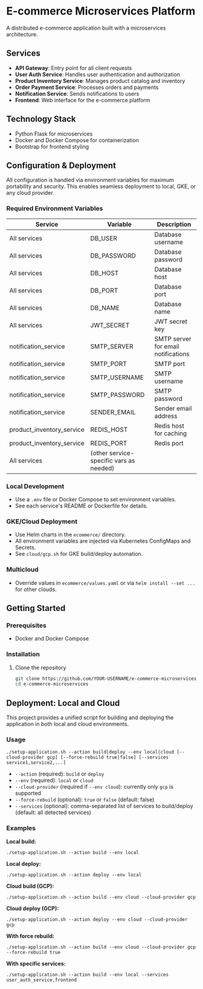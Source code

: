 # E-commerce Microservices Platform

A distributed e-commerce application built with a microservices architecture.

## Services

- **API Gateway**: Entry point for all client requests
- **User Auth Service**: Handles user authentication and authorization
- **Product Inventory Service**: Manages product catalog and inventory
- **Order Payment Service**: Processes orders and payments
- **Notification Service**: Sends notifications to users
- **Frontend**: Web interface for the e-commerce platform

## Technology Stack

- Python Flask for microservices
- Docker and Docker Compose for containerization
- Bootstrap for frontend styling

## Configuration & Deployment

All configuration is handled via environment variables for maximum portability and security. This enables seamless deployment to local, GKE, or any cloud provider.

### Required Environment Variables

| Service                  | Variable         | Description                                 |
|--------------------------|------------------|---------------------------------------------|
| All services             | DB_USER          | Database username                           |
| All services             | DB_PASSWORD      | Database password                           |
| All services             | DB_HOST          | Database host                               |
| All services             | DB_PORT          | Database port                               |
| All services             | DB_NAME          | Database name                               |
| All services             | JWT_SECRET       | JWT secret key                              |
| notification_service     | SMTP_SERVER      | SMTP server for email notifications         |
| notification_service     | SMTP_PORT        | SMTP port                                   |
| notification_service     | SMTP_USERNAME    | SMTP username                               |
| notification_service     | SMTP_PASSWORD    | SMTP password                               |
| notification_service     | SENDER_EMAIL     | Sender email address                        |
| product_inventory_service| REDIS_HOST       | Redis host for caching                      |
| product_inventory_service| REDIS_PORT       | Redis port                                  |
| All services             | (other service-specific vars as needed) |

### Local Development
- Use a `.env` file or Docker Compose to set environment variables.
- See each service's README or Dockerfile for details.

### GKE/Cloud Deployment
- Use Helm charts in the `ecommerce/` directory.
- All environment variables are injected via Kubernetes ConfigMaps and Secrets.
- See `cloud/gcp.sh` for GKE build/deploy automation.

### Multicloud
- Override values in `ecommerce/values.yaml` or via `helm install --set ...` for other clouds.

## Getting Started

### Prerequisites

- Docker and Docker Compose

### Installation

1. Clone the repository
   ```bash
   git clone https://github.com/YOUR-USERNAME/e-commerce-microservices.git
   cd e-commerce-microservices

## Deployment: Local and Cloud

This project provides a unified script for building and deploying the application in both local and cloud environments.

### Usage

```
./setup-application.sh --action build|deploy --env local|cloud [--cloud-provider gcp] [--force-rebuild true|false] [--services service1,service2,...]
```

- `--action` (required): `build` or `deploy`
- `--env` (required): `local` or `cloud`
- `--cloud-provider` (required if `--env cloud`): currently only `gcp` is supported
- `--force-rebuild` (optional): `true` or `false` (default: false)
- `--services` (optional): comma-separated list of services to build/deploy (default: all detected services)

### Examples

**Local build:**
```
./setup-application.sh --action build --env local
```

**Local deploy:**
```
./setup-application.sh --action deploy --env local
```

**Cloud build (GCP):**
```
./setup-application.sh --action build --env cloud --cloud-provider gcp
```

**Cloud deploy (GCP):**
```
./setup-application.sh --action deploy --env cloud --cloud-provider gcp
```

**With force rebuild:**
```
./setup-application.sh --action build --env cloud --cloud-provider gcp --force-rebuild true
```

**With specific services:**
```
./setup-application.sh --action build --env local --services user_auth_service,frontend
```
